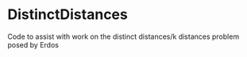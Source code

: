 # DistinctDistances
Code to assist with work on the distinct distances/k distances problem posed by Erdos

